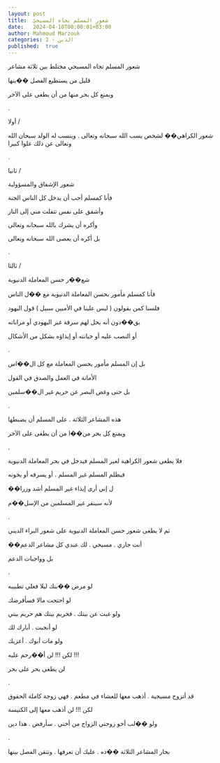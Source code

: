 ```yaml
---
layout: post
title:  شعور المسلم تجاه المسيحيّ
date:   2024-04-10T00:00:01+03:00
author: Mahmoud Marzouk
categories: 2 - الدين
published:  true
---
```

شعور المسلم تجاه المسيحي مختلط بين ثلاثة مشاعر

قليل من يستطيع الفصل ��ينها

ويمنع كل بحر منها من أن يطغى على الآخر

.

أولا /

شعور الكراهي�� لشخص يسب الله سبحانه وتعالى . وينسب له الولد سبحان الله
وتعالى عن ذلك علوا كبيرا

.

ثانيا /

شعور الإشفاق والمسؤولية

فأنا كمسلم أحب أن يدخل كل الناس الجنة

وأشفق على نفس تتفلت مني إلى النار

وأكره أن يشرك بالله سبحانه وتعالى

بل أكره أن يعصى الله سبحانه وتعالى

.

ثالثا /

شع��ر حسن المعاملة الدنيوية

فأنا كمسلم مأمور بحسن المعاملة الدنيوية مع ��ل الناس

فلسنا كمن يقولون ( ليس علينا في الأميين سبيل ) قول اليهود

يق��دون أنه يحل لهم سرقة غير اليهودي أو مراباته

أو النصب عليه أو خيانته أو إيذاؤه بشكل من الأشكال

.

بل إن المسلم مأمور بحسن المعاملة مع كل ال��اس

الأمانة في العمل والصدق في القول

بل حتى وغض البصر عن حريم غير ال��سلمين

.

هذه المشاعر الثلاثة . على المسلم أن يضبطها

ويمنع كل بحر من��ا من أن يطغى على الآخر

.

فلا يطغى شعور الكراهية لغير المسلم فيدخل في بحر المعاملة
الدنيوية

فيظلم المسلم غير المسلم . أو يسرقه أو يخونه

��ل إني أرى إيذاء غير المسلم أشد وزرا

لأنه سينفر غير المسلمين من الإسل��م

.

ثم لا يطغى شعور حسن المعاملة الدنيوية على شعور البراء
الديني

��أنت جاري . مسيحي . لك عندي كل مشاعر الدعم

بل وواجبات الدعم

.

لو مرض ��بنك ليلا فعلي تطبيبه

لو احتجت مالا فسأقرضك

ولو غبت عن بيتك . فحريم بيتك هم حريم بيتي

لو أنجبت . أبارك لك

ولو مات أبوك . أعزيك

لكن !!! لن أ��رحم عليه !!!

لن يطغى بحر على بحر

.

قد أتزوج مسيحية . أذهب معها للعشاء في مطعم . فهي زوجة كاملة
الحقوق

لكن !!! لن أذهب معها إلى الكنيسة

ولو ��لب أخو زوجتي الزواج من أختي . سأرفض . هذا دين

.

بحار المشاعر الثلاثة ��ذه . عليك أن تعرفها . وتتقن الفصل
بينها
